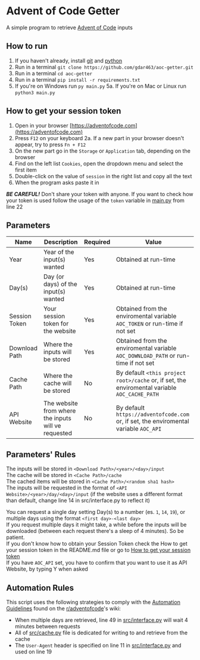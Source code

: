 # Advent of Code Getter

A simple program to retrieve [Advent of Code](https://adventofcode.com) inputs   

## How to run

1. If you haven't already, install [git](https://git-scm.com/downloads) and [python](https://www.python.org/downloads/)
2. Run in a terminal `git clone https://github.com/gdar463/aoc-getter.git`
3. Run in a terminal `cd aoc-getter`
4. Run in a terminal `pip install -r requirements.txt`
5. If you're on Windows run `py main.py`
    5a. If you're on Mac or Linux run `python3 main.py`

## How to get your session token

1. Open in your browser [https://adventofcode.com](https://adventofcode.com)
2. Press `F12` on your keyboard
    2a. If a new part in your browser doesn't appear, try to press `Fn + F12`
3. On the new part go in the `Storage` or `Application` tab, depending on the browser
4. Find on the left list `Cookies`, open the dropdown menu and select the first item
5. Double-click on the value of `session` in the right list and copy all the text
6. When the program asks paste it in

***BE CAREFUL!***
Don't share your token with anyone. If you want to check how your token is used follow the usage of the `token` variable in [main.py](main.py) from line 22

## Parameters

| Name          | Description                                         | Required | Value                                                                                           |
|---------------|-----------------------------------------------------|----------|-------------------------------------------------------------------------------------------------|
| Year          | Year of the input(s) wanted                         | Yes      | Obtained at run-time                                                                            |
| Day(s)        | Day (or days) of the input(s) wanted                | Yes      | Obtained at run-time                                                                            |
| Session Token | Your session token for the website                  | Yes      | Obtained from the enviromental variable `AOC_TOKEN` or run-time if not set                      |
| Download Path | Where the inputs will be stored                     | Yes      | Obtained from the enviromental variable `AOC_DOWNLOAD_PATH` or run-time if not set              |
| Cache Path    | Where the cache will be stored                      | No       | By default `<this project root>/cache` or, if set, the enviromental variable `AOC_CACHE_PATH`   |
| API Website   | The website from where the inputs will ve requested | No       | By default `https://adventofcode.com` or, if set, the enviromental variable `AOC_API`           |

## Parameters' Rules

The inputs will be stored in `<Download Path>/<year>/<day>/input`    
The cache will be stored in `<Cache Path>/cache`   
The cached items will be stored in `<Cache Path>/<random sha1 hash>`   
The inputs will be requested in the format of `<API Website>/<year>/day/<day>/input` (if the website uses a different format than default, change line 14 in src/interface.py to reflect it)   
   
You can request a single day setting Day(s) to a number (es. `1`, `14`, `19`), or multiple days using the format `<first day>-<last day>`   
If you request multiple days it might take, a while before the inputs will be downloaded (between each request there's a sleep of 4 minutes). So be patient.   
If you don't know how to obtain your Session Token check the How to get your session token in the README.md file or go to [How to get your session token](#How-to-get-your-session-token)   
If you have `AOC_API` set, you have to confirm that you want to use it as API Website, by typing Y when asked   
   
## Automation Rules

This script uses the following strategies to comply with the [Automation Guidelines](https://www.reddit.com/r/adventofcode/wiki/faqs/automation) found on the [r/adventofcode](https://www.reddit.com/r/adventofcode)'s wiki:
* When multiple days are retrieved, line 49 in [src/interface.py](src/interface.py) will wait 4 minutes between requests
* All of [src/cache.py](src/cache.py) file is dedicated for writing to and retrieve from the cache
* The `User-Agent` header is specified on line 11 in [src/interface.py](src/interface.py) and used on line 19
